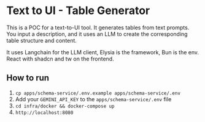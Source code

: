 # Text to UI - Table Generator

This is a POC for a text-to-UI tool. It generates tables from text prompts. You input a description, and it uses an LLM to create the corresponding table structure and content.

It uses Langchain for the LLM client, Elysia is the framework, Bun is the env. React with shadcn and tw on the frontend.

## How to run

1. `cp apps/schema-service/.env.example apps/schema-service/.env`
2. Add your `GEMINI_API_KEY` to the `apps/schema-service/.env` file
3. `cd infra/docker && docker-compose up`
4. `http://localhost:8080`

